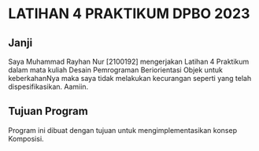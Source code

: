 # LATIHAN 4 PRAKTIKUM DPBO 2023

## Janji
Saya Muhammad Rayhan Nur [2100192] mengerjakan Latihan 4 Praktikum dalam mata kuliah Desain Pemrograman Beriorientasi Objek untuk keberkahanNya maka saya tidak melakukan kecurangan seperti yang telah dispesifikasikan. Aamiin.

## Tujuan Program
Program ini dibuat dengan tujuan untuk mengimplementasikan konsep Komposisi.

